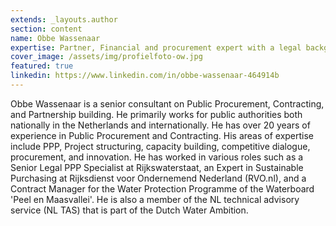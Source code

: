 ```yaml
---
extends: _layouts.author
section: content
name: Obbe Wassenaar
expertise: Partner, Financial and procurement expert with a legal background
cover_image: /assets/img/profielfoto-ow.jpg
featured: true
linkedin: https://www.linkedin.com/in/obbe-wassenaar-464914b
---
```

Obbe Wassenaar is a senior consultant on Public Procurement, Contracting, and Partnership building. He primarily works for public authorities both nationally in the Netherlands and internationally.<!-- more --> He has over 20 years of experience in Public Procurement and Contracting. His areas of expertise include PPP, Project structuring, capacity building, competitive dialogue, procurement, and innovation. He has worked in various roles such as a Senior Legal PPP Specialist at Rijkswaterstaat, an Expert in Sustainable Purchasing at Rijksdienst voor Ondernemend Nederland (RVO.nl), and a Contract Manager for the Water Protection Programme of the Waterboard 'Peel en Maasvallei'. He is also a member of the NL technical advisory service (NL TAS) that is part of the Dutch Water Ambition.